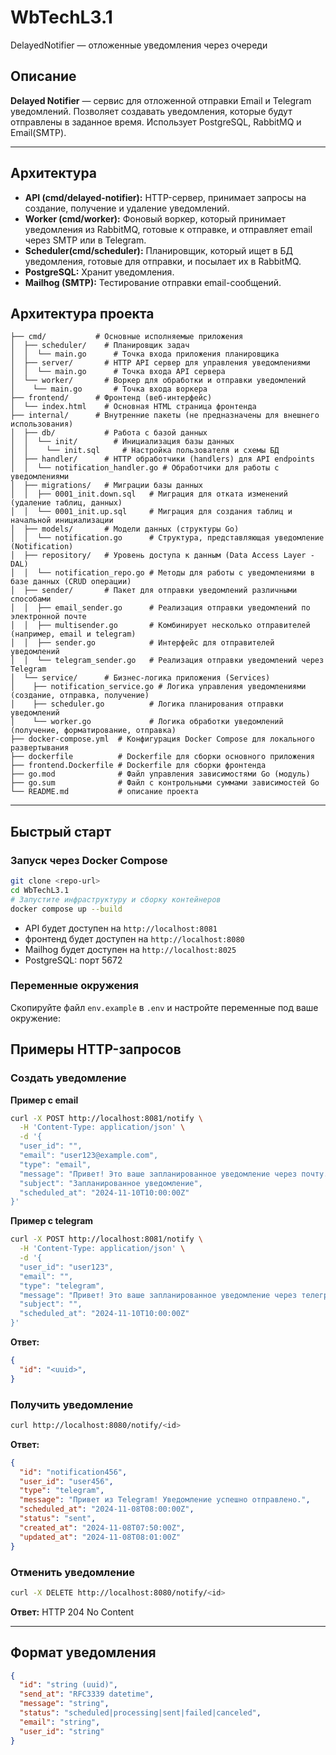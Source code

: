 # WbTechL3.1
DelayedNotifier — отложенные уведомления через очереди
## Описание

**Delayed Notifier** — сервис для отложенной отправки Email и Telegram уведомлений. Позволяет создавать уведомления, которые будут отправлены в заданное время. Использует PostgreSQL, RabbitMQ и Email(SMTP).

---

## Архитектура

- **API (cmd/delayed-notifier):** HTTP-сервер, принимает запросы на создание, получение и удаление уведомлений.
- **Worker (cmd/worker):** Фоновый воркер, который принимает уведомления из RabbitMQ, готовые к отправке, и отправляет email через SMTP или в Telegram.
- **Scheduler(cmd/scheduler):** Планировщик, который ищет в БД уведомления, готовые для отправки, и посылает их в RabbitMQ.
- **PostgreSQL:** Хранит уведомления.
- **Mailhog (SMTP):** Тестирование отправки email-сообщений.

## Архитектура проекта
```
├── cmd/           # Основные исполняемые приложения
│  ├── scheduler/    # Планировщик задач
│  │  └── main.go      # Точка входа приложения планировщика
│  ├── server/       # HTTP API сервер для управления уведомлениями
│  │  └── main.go      # Точка входа API сервера
│  └── worker/       # Воркер для обработки и отправки уведомлений
│    └── main.go       # Точка входа воркера
├── frontend/      # Фронтенд (веб-интерфейс)
│  └── index.html    # Основная HTML страница фронтенда
├── internal/      # Внутренние пакеты (не предназначены для внешнего использования)
│  ├── db/           # Работа с базой данных
│  │  └── init/        # Инициализация базы данных
│  │    └── init.sql     # Настройка пользователя и схемы БД
│  ├── handler/      # HTTP обработчики (handlers) для API endpoints
│  │  └── notification_handler.go # Обработчики для работы с уведомлениями
│  ├── migrations/   # Миграции базы данных
│  │  ├── 0001_init.down.sql   # Миграция для отката изменений (удаление таблиц, данных)
│  │  └── 0001_init.up.sql     # Миграция для создания таблиц и начальной инициализации
│  ├── models/       # Модели данных (структуры Go)
│  │  └── notification.go      # Структура, представляющая уведомление (Notification)
│  ├── repository/   # Уровень доступа к данным (Data Access Layer - DAL)
│  │  └── notification_repo.go # Методы для работы с уведомлениями в базе данных (CRUD операции)
│  ├── sender/       # Пакет для отправки уведомлений различными способами
│  │  ├── email_sender.go      # Реализация отправки уведомлений по электронной почте
│  │  ├── multisender.go       # Комбинирует несколько отправителей (например, email и telegram)
│  │  ├── sender.go            # Интерфейс для отправителей уведомлений
│  │  └── telegram_sender.go   # Реализация отправки уведомлений через Telegram
│  └── service/      # Бизнес-логика приложения (Services)
│    ├── notification_service.go # Логика управления уведомлениями (создание, отправка, получение)
│    ├── scheduler.go          # Логика планирования отправки уведомлений
│    └── worker.go             # Логика обработки уведомлений (получение, форматирование, отправка)
├── docker-compose.yml  # Конфигурация Docker Compose для локального развертывания
├── dockerfile          # Dockerfile для сборки основного приложения
├── frontend.Dockerfile # Dockerfile для сборки фронтенда
├── go.mod              # Файл управления зависимостями Go (модуль)
├── go.sum              # Файл с контрольными суммами зависимостей Go
└── README.md           # описание проекта
```

---

## Быстрый старт

### Запуск через Docker Compose

```bash
git clone <repo-url>
cd WbTechL3.1
# Запустите инфраструктуру и сборку контейнеров
docker compose up --build
```

- API будет доступен на `http://localhost:8081`
- фронтенд будет доступен на `http://localhost:8080`
- Mailhog будет доступен на `http://localhost:8025` 
- PostgreSQL: порт 5672

### Переменные окружения

Скопируйте файл `env.example` в `.env` и настройте переменные под ваше окружение:


## Примеры HTTP-запросов

### Создать уведомление

**Пример с email**
```bash
curl -X POST http://localhost:8081/notify \
  -H 'Content-Type: application/json' \
  -d '{
  "user_id": "",
  "email": "user123@example.com",
  "type": "email",
  "message": "Привет! Это ваше запланированное уведомление через почту.",
  "subject": "Запланированное уведомление",
  "scheduled_at": "2024-11-10T10:00:00Z"
}'
```
**Пример с telegram**
```bash
curl -X POST http://localhost:8081/notify \
  -H 'Content-Type: application/json' \
  -d '{
  "user_id": "user123",
  "email": "",
  "type": "telegram",
  "message": "Привет! Это ваше запланированное уведомление через телеграм.",
  "subject": "",
  "scheduled_at": "2024-11-10T10:00:00Z"
}'
```
**Ответ:**
```json
{
  "id": "<uuid>",
}
```

### Получить уведомление

```bash
curl http://localhost:8080/notify/<id>
```
**Ответ:**
```json
{
  "id": "notification456",
  "user_id": "user456",
  "type": "telegram",
  "message": "Привет из Telegram! Уведомление успешно отправлено.",
  "scheduled_at": "2024-11-08T08:00:00Z",
  "status": "sent",
  "created_at": "2024-11-08T07:50:00Z",
  "updated_at": "2024-11-08T08:01:00Z"
}

```

### Отменить уведомление

```bash
curl -X DELETE http://localhost:8080/notify/<id>
```
**Ответ:** HTTP 204 No Content

---

## Формат уведомления

```json
{
  "id": "string (uuid)",
  "send_at": "RFC3339 datetime",
  "message": "string",
  "status": "scheduled|processing|sent|failed|canceled",
  "email": "string",
  "user_id": "string"
}
```


